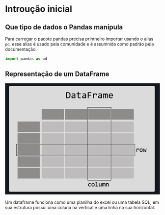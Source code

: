 # Introução inicial

## Que tipo de dados o Pandas manipula

Para carregar o pacote pandas precisa primneiro importar usando o alias `pd`, esse alias é usado pela comunidade e é assumnida como padrão pela documentação.

```python
import pandas as pd
```

## Representação de um DataFrame

![alt text](image.png)

Um dataframe funciona como uma planilha do excel ou uma tabela SQL, em sua estrutura possui uma coluna na vertical e uma linha na sua horizontal.

